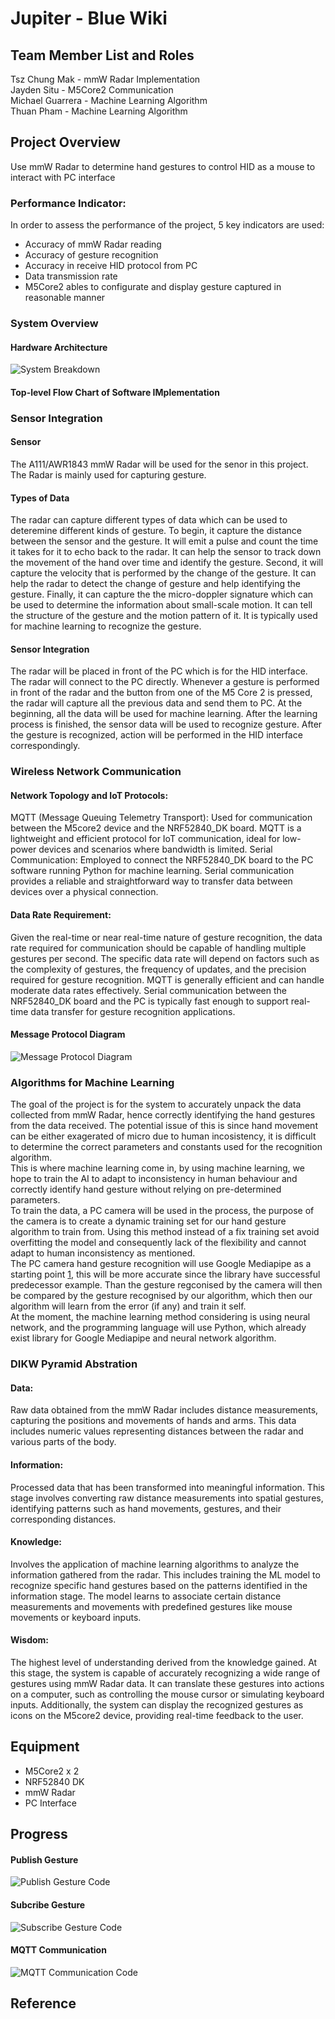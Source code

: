 # Jupiter - Blue Wiki
## Team Member List and Roles
Tsz Chung Mak - mmW Radar Implementation <br>
Jayden Situ - M5Core2 Communication <br>
Michael Guarrera - Machine Learning Algorithm <br>
Thuan Pham - Machine Learning Algorithm
## Project Overview
Use mmW Radar to determine hand gestures to control HID as a mouse to interact with PC interface
### Performance Indicator:
In order to assess the performance of the project, 5 key indicators are used:
- Accuracy of mmW Radar reading
- Accuracy of gesture recognition
- Accuracy in receive HID protocol from PC
- Data transmission rate
- M5Core2 ables to configurate and display gesture captured in reasonable manner
### System Overview
#### Hardware Architecture
![System Breakdown](SystemBreakdown.jpeg)
#### Top-level Flow Chart of Software IMplementation
### Sensor Integration
#### Sensor
The A111/AWR1843 mmW Radar will be used for the senor in this project. The Radar is mainly used for capturing gesture. 
#### Types of Data
The radar can capture different types of data which
can be used to deteremine different kinds of gesture. To begin, it capture the distance between the sensor and the gesture. It will emit a pulse and count the time it takes for it to
echo back to the radar. It can help the sensor to track down the movement of the hand over time and identify the gesture. Second, it will capture the velocity that is performed by the
change of the gesture. It can help the radar to detect the change of gesture and help identifying the gesture. Finally, it can capture the the micro-doppler signature which can be used
to determine the information about small-scale motion. It can tell the structure of the gesture and the motion pattern of it. It is typically used for machine learning to recognize
the gesture.
#### Sensor Integration
The radar will be placed in front of the PC which is for the HID interface. The radar will connect to the PC directly. Whenever a gesture is performed in front of the radar and 
the button from one of the M5 Core 2 is pressed, the radar will capture all the previous data and send them to PC. At the beginning, all the data will be used for machine learning.
After the learning process is finished, the sensor data will be used to recognize gesture. After the gesture is recognized, action will be performed in the HID interface correspondingly.
### Wireless Network Communication
#### Network Topology and IoT Protocols:
MQTT (Message Queuing Telemetry Transport): Used for communication between the M5core2 device and the NRF52840_DK board. MQTT is a lightweight and efficient protocol for IoT communication, ideal for low-power devices and scenarios where bandwidth is limited.
Serial Communication: Employed to connect the NRF52840_DK board to the PC software running Python for machine learning. Serial communication provides a reliable and straightforward way to transfer data between devices over a physical connection.
#### Data Rate Requirement:
Given the real-time or near real-time nature of gesture recognition, the data rate required for communication should be capable of handling multiple gestures per second. The specific data rate will depend on factors such as the complexity of gestures, the frequency of updates, and the precision required for gesture recognition.
MQTT is generally efficient and can handle moderate data rates effectively. Serial communication between the NRF52840_DK board and the PC is typically fast enough to support real-time data transfer for gesture recognition applications.
#### Message Protocol Diagram
![Message Protocol Diagram](protocol_diagram.jpeg)
### Algorithms for Machine Learning
The goal of the project is for the system to accurately unpack the data collected from mmW Radar, hence correctly identifying the hand gestures from the data received. The potential issue of this is since hand movement can be either exagerated of micro due to human incosistency, it is difficult to determine the correct parameters and constants used for the recognition algorithm.<br>
This is where machine learning come in, by using machine learning, we hope to train the AI to adapt to inconsistency in human behaviour and correctly identify hand gesture without relying on pre-determined parameters.<br>
To train the data, a PC camera will be used in the process, the purpose of the camera is to create a dynamic training set for our hand gesture algorithm to train from. Using this method instead of a fix training set avoid overfitting the model and consequently lack of the flexibility and cannot adapt to human inconsistency as mentioned.<br>
The PC camera hand gesture recognition will use Google Mediapipe as a starting point [1], this will be more accurate since the library have successful predecessor example. Than the gesture regconised by the camera will then be compared by the gesture recognised by our algorithm, which then our algorithm will learn from the error (if any) and train it self. <br>
At the moment, the machine learning method considering is using neural network, and the programming language will use Python, which already exist library for Google Mediapipe and neural network algorithm.

### DIKW Pyramid Abstration
#### Data:
Raw data obtained from the mmW Radar includes distance measurements, capturing the positions and movements of hands and arms. This data includes numeric values representing distances between the radar and various parts of the body.
#### Information:
Processed data that has been transformed into meaningful information. This stage involves converting raw distance measurements into spatial gestures, identifying patterns such as hand movements, gestures, and their corresponding distances.
#### Knowledge:
Involves the application of machine learning algorithms to analyze the information gathered from the radar. This includes training the ML model to recognize specific hand gestures based on the patterns identified in the information stage. The model learns to associate certain distance measurements and movements with predefined gestures like mouse movements or keyboard inputs.
#### Wisdom:
The highest level of understanding derived from the knowledge gained. At this stage, the system is capable of accurately recognizing a wide range of gestures using mmW Radar data. It can translate these gestures into actions on a computer, such as controlling the mouse cursor or simulating keyboard inputs. Additionally, the system can display the recognized gestures as icons on the M5core2 device, providing real-time feedback to the user.
## Equipment
- M5Core2 x 2
- NRF52840 DK
- mmW Radar
- PC Interface
## Progress

#### Publish Gesture

![Publish Gesture Code](PublishGesture.jpeg)

#### Subcribe Gesture

![Subscribe Gesture Code](SubscribeGesture.jpeg) 

#### MQTT Communication

![MQTT Communication Code](MQTT.jpeg)

## Reference
[1]: https://developers.google.com/mediapipe/solutions/vision/gesture_recognizer

